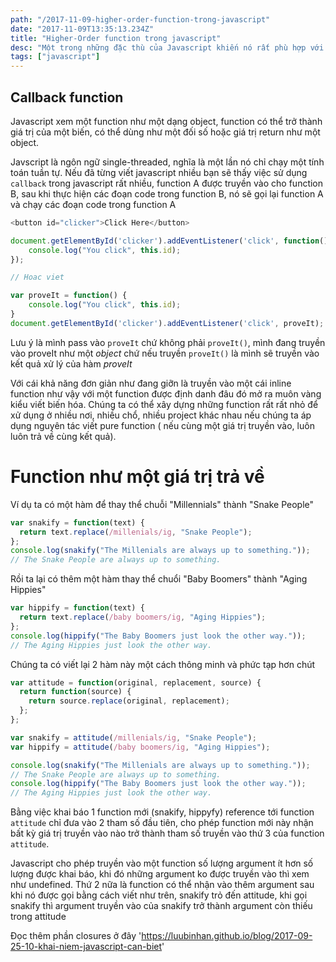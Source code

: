```yaml
---
path: "/2017-11-09-higher-order-function-trong-javascript"
date: "2017-11-09T13:35:13.234Z"
title: "Higher-Order function trong javascript"
desc: "Một trong những đặc thù của Javascript khiến nó rất phù hợp với function programming là cho phép viết function higher-order, kiểu function cho phép nhận một function khác như một argument hoặc trả về một function"
tags: ["javascript"]
---
```



## Callback function

Javascript xem một function như một dạng object, function có thể trở thành giá trị của một biến, có thể dùng như một đối số hoặc giá trị return như một object.

Javscript là ngôn ngữ single-threaded, nghĩa là một lần nó chỉ chạy một tính toán tuần tự. Nếu đã từng viết javascript nhiều bạn sẽ thấy việc sử dụng `callback` trong javascript rất nhiều, function A được truyền vào cho function B, sau khi thực hiện các đoạn code trong function B, nó sẽ gọi lại function A và chạy các đoạn code trong function A


```js
<button id="clicker">Click Here</button>

document.getElementById('clicker').addEventListener('click', function() {
    console.log("You click", this.id);
});

// Hoac viet

var proveIt = function() {
    console.log("You click", this.id);
}
document.getElementById('clicker').addEventListener('click', proveIt);
```


Lưu ý là mình pass vào `proveIt` chứ không phải `proveIt()`, mình đang truyền vào proveIt như một *object* chứ nếu truyền `proveIt()` là mình sẽ truyền vào kết quả xử lý của hàm *proveIt*

Với cái khả năng đơn giản như đang giỡn là truyền vào một cái inline function như vậy với một function được định danh đâu đó mở ra muôn vàng kiểu viết biến hóa. Chúng ta có thể xây dựng những function rất rất nhỏ để xử dụng ở nhiều nơi, nhiều chổ, nhiều project khác nhau nếu chúng ta áp dụng nguyên tác viết pure function ( nếu cùng một giá trị truyền vào, luôn luôn trả về cùng kết quả).

# Function như một giá trị trả về

Ví dụ ta có một hàm để thay thể chuỗi "Millennials" thành "Snake People"

```js
var snakify = function(text) {
  return text.replace(/millenials/ig, "Snake People");
};
console.log(snakify("The Millenials are always up to something."));
// The Snake People are always up to something.
```

Rồi ta lại có thêm một hàm thay thể chuổi "Baby Boomers" thành "Aging Hippies"

```js
var hippify = function(text) {
  return text.replace(/baby boomers/ig, "Aging Hippies");
};
console.log(hippify("The Baby Boomers just look the other way."));
// The Aging Hippies just look the other way.
```

Chúng ta có viết lại 2 hàm này một cách thông minh và phức tạp hơn chút

```js
var attitude = function(original, replacement, source) {
  return function(source) {
    return source.replace(original, replacement);
  };
};

var snakify = attitude(/millenials/ig, "Snake People");
var hippify = attitude(/baby boomers/ig, "Aging Hippies");

console.log(snakify("The Millenials are always up to something."));
// The Snake People are always up to something.
console.log(hippify("The Baby Boomers just look the other way."));
// The Aging Hippies just look the other way.
```

Bằng việc khai báo 1 function mới (snakify, hippyfy) reference tới function `attitude` chỉ đưa vào 2 tham số đầu tiên, cho phép function mới này nhận bất kỳ giá trị truyền vào nào trở thành tham số truyền vào thứ 3 của function `attitude`.

Javascript cho phép truyền vào một function số lượng argument ít hơn số lượng được khai báo, khi đó những argument ko được truyền vào thì xem như undefined. Thứ 2 nữa là function có thể nhận vào thêm argument sau khi nó được gọi bằng cách viết như trên, snakify trỏ đến attitude, khi gọi snakify thì argument truyền vào của snakify trở thành argument còn thiếu trong attitude

Đọc thêm phần closures ở đây 'https://luubinhan.github.io/blog/2017-09-25-10-khai-niem-javascript-can-biet'